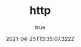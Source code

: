 ---
id: 5
title: 'http'
about: 'http'
excerpt: 'from http'
coverImage: '/assets/blog/preview/http.png'
date: '2021-04-25T13:35:07.322Z'
author:
  name: spacedawn96
  picture: '/assets/blog/authors/tim.jpeg'
ogImage:
  url: '/assets/blog/hello-world/http.png'
---